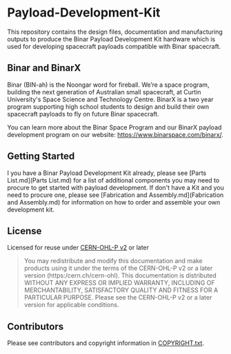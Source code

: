 # Payload-Development-Kit
This repository contains the design files, documentation and manufacturing outputs to produce the Binar Payload Development Kit hardware which is used for developing spacecraft payloads compatible with Binar spacecraft.

## Binar and BinarX
Binar (BIN-ah) is the Noongar word for fireball. We’re a space program, building the next generation of Australian small spacecraft, at Curtin University's Space Science and Technology Centre. BinarX is a two year program supporting high school students to design and build their own spacecraft payloads to fly on future Binar spacecraft.

You can learn more about the Binar Space Program and our BinarX payload development program on our website: https://www.binarspace.com/binarx/.

## Getting Started
I you have a Binar Payload Development Kit already, please see [Parts List.md](Parts List.md) for a list of additional components you may need to procure to get started with payload development. If don't have a Kit and you need to procure one, please see [Fabrication and Assembly.md](Fabrication and Assembly.md) for information on how to order and assemble your own development kit.

## License
Licensed for reuse under [CERN-OHL-P v2](LICENSE.txt) or later

> You may redistribute and modify this documentation and make products using it
> under the terms of the CERN-OHL-P v2 or a later version (https:/cern.ch/cern-ohl).
> This documentation is distributed WITHOUT ANY EXPRESS OR IMPLIED WARRANTY, INCLUDING
> OF MERCHANTABILITY, SATISFACTORY QUALITY AND FITNESS FOR A PARTICULAR PURPOSE.
> Please see the CERN-OHL-P v2 or a later version for applicable conditions.

## Contributors
Please see contributors and copyright information in [COPYRIGHT.txt](COPYRIGHT.txt).
